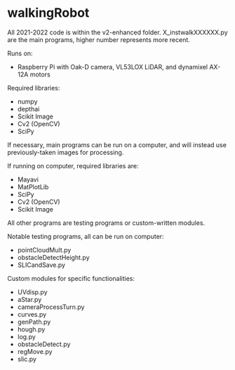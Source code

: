 # walkingRobot

All 2021-2022 code is within the v2-enhanced folder. X_instwalkXXXXXX.py are the main programs, higher number represents more recent. 

Runs on:
- Raspberry Pi with Oak-D camera, VL53LOX LiDAR, and dynamixel AX-12A motors

Required libraries:
- numpy
- depthai
- Scikit Image
- Cv2 (OpenCV)
- SciPy

If necessary, main programs can be run on a computer, and will instead use previously-taken images for processing.

If running on computer, required libraries are:
- Mayavi
- MatPlotLib
- SciPy
- Cv2 (OpenCV)
- Scikit Image

All other programs are testing programs or custom-written modules.

Notable testing programs, all can be run on computer:
- pointCloudMult.py
- obstacleDetectHeight.py
- SLICandSave.py

Custom modules for specific functionalities:
- UVdisp.py
- aStar.py 
- cameraProcessTurn.py
- curves.py
- genPath.py
- hough.py
- log.py
- obstacleDetect.py
- regMove.py
- slic.py
